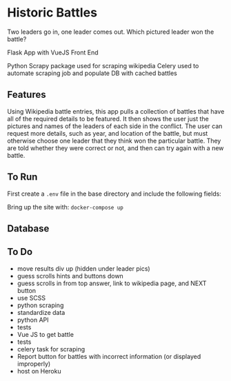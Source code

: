 # Historic Battles
Two leaders go in, one leader comes out. Which pictured leader won the battle?

Flask App with VueJS Front End

Python Scrapy package used for scraping wikipedia
Celery used to automate scraping job and populate DB with cached battles


## Features
Using Wikipedia battle entries, this app pulls a collection of battles that have all of the required details to be featured. It then shows the user just the pictures and names of the leaders of each side in the conflict. The user can request more details, such as year, and location of the battle, but must otherwise choose one leader that they think won the particular battle. They are told whether they were correct or not, and then can try again with a new battle.

## To Run
First create a `.env` file in the base directory and include the following fields:

Bring up the site with:
`docker-compose up`

## Database


## To Do
* move results div up (hidden under leader pics)
* guess scrolls hints and buttons down
* guess scrolls in from top answer, link to wikipedia page, and NEXT button
* use SCSS
* python scraping
* standardize data
* python API
* tests
* Vue JS to get battle
* tests
* celery task for scraping
* Report button for battles with incorrect information (or displayed improperly)
* host on Heroku